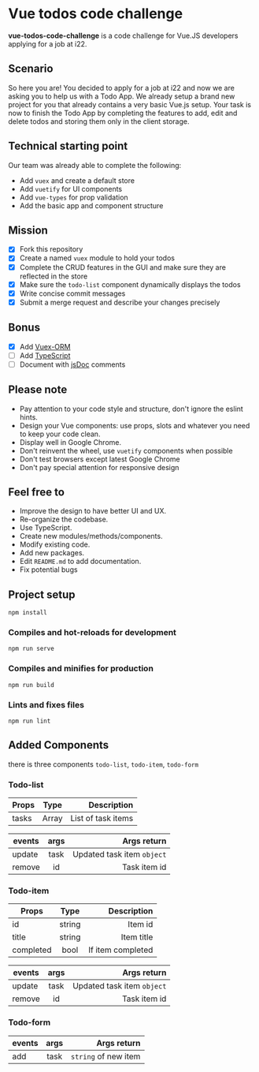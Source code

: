 # Vue todos code challenge
**vue-todos-code-challenge** is a code challenge for Vue.JS developers applying for a job at i22.

## Scenario
So here you are! You decided to apply for a job at i22 and now we are asking you to help us with a Todo App.
We already setup a brand new project for you that already contains a very basic Vue.js setup. Your task is now to finish the Todo App by completing the features to add, edit and delete todos and storing them only in the client storage.

## Technical starting point
Our team was already able to complete the following:

* Add `vuex` and create a default store
* Add `vuetify` for UI components
* Add `vue-types` for prop validation
* Add the basic app and component structure

## Mission
- [x] Fork this repository
- [x] Create a named `vuex` module to hold your todos
- [x] Complete the CRUD features in the GUI and make sure they are reflected in the store
- [x] Make sure the `todo-list` component dynamically displays the todos
- [x] Write concise commit messages
- [x] Submit a merge request and describe your changes precisely

## Bonus
- [x] Add [Vuex-ORM](https://vuex-orm.github.io/vuex-orm/)
- [ ] Add [TypeScript](https://typescriptlang.org)
- [ ] Document with [jsDoc](https://devdocs.io/jsdoc/) comments

## Please note
- Pay attention to your code style and structure, don't ignore the eslint hints.
- Design your Vue components: use props, slots and whatever you need to keep your code clean.
- Display well in Google Chrome.
- Don't reinvent the wheel, use `vuetify` components when possible
- Don't test browsers except latest Google Chrome
- Don't pay special attention for responsive design

## Feel free to
- Improve the design to have better UI and UX.
- Re-organize the codebase.
- Use TypeScript.
- Create new modules/methods/components.
- Modify existing code.
- Add new packages.
- Edit `README.md` to add documentation.
- Fix potential bugs

## Project setup
```
npm install
```

### Compiles and hot-reloads for development
```
npm run serve
```

### Compiles and minifies for production
```
npm run build
```

### Lints and fixes files
```
npm run lint
```

## Added Components
there is three components `todo-list`, `todo-item`, `todo-form`

### Todo-list
| Props         | Type          | Description          |
| ------------- |:-------------:| --------------------:|
| tasks         | Array         | List of task items   |

| events        | args          | Args return          |
| ------------- |:-------------:| --------------------------:|
| update        | task          | Updated task item `object` |
| remove        | id            | Task item id               |

### Todo-item
| Props         | Type          | Description          |
| ------------- |:-------------:| --------------------:|
| id            | string        | Item id              |
| title         | string        | Item title           |
| completed     | bool          | If item completed    |

| events        | args          | Args return          |
| ------------- |:-------------:| --------------------------:|
| update        | task          | Updated task item `object` |
| remove        | id            | Task item id               |


### Todo-form
| events        | args          | Args return          |
| ------------- |:-------------:| --------------------:|
| add           | task          | `string` of new item |
